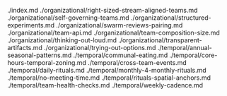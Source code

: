 ./index.md
./organizational/right-sized-stream-aligned-teams.md
./organizational/self-governing-teams.md
./organizational/structured-experiments.md
./organizational/swarm-reviews-pairing.md
./organizational/team-api.md
./organizational/team-composition-size.md
./organizational/thinking-out-loud.md
./organizational/transparent-artifacts.md
./organizational/trying-out-options.md
./temporal/annual-seasonal-patterns.md
./temporal/communal-eating.md
./temporal/core-hours-temporal-zoning.md
./temporal/cross-team-events.md
./temporal/daily-rituals.md
./temporal/monthly-4-monthly-rituals.md
./temporal/no-meeting-time.md
./temporal/rituals-spatial-anchors.md
./temporal/team-health-checks.md
./temporal/weekly-cadence.md
